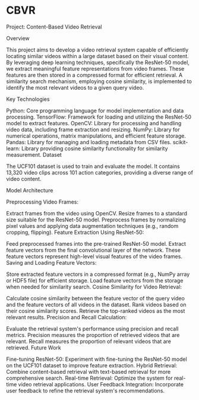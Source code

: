 # CBVR
Project: Content-Based Video Retrieval

Overview

This project aims to develop a video retrieval system capable of efficiently locating similar videos within a large dataset based on their visual content. By leveraging deep learning techniques, specifically the ResNet-50 model, we extract meaningful feature representations from video frames. These features are then stored in a compressed format for efficient retrieval. A similarity search mechanism, employing cosine similarity, is implemented to identify the most relevant videos to a given query video.

Key Technologies

Python: Core programming language for model implementation and data processing.
TensorFlow: Framework for loading and utilizing the ResNet-50 model to extract features.
OpenCV: Library for processing and handling video data, including frame extraction and resizing.
NumPy: Library for numerical operations, matrix manipulations, and efficient feature storage.
Pandas: Library for managing and loading metadata from CSV files.
scikit-learn: Library providing cosine similarity functionality for similarity measurement.
Dataset

The UCF101 dataset is used to train and evaluate the model. It contains 13,320 video clips across 101 action categories, providing a diverse range of video content.

Model Architecture

Preprocessing Video Frames:

Extract frames from the video using OpenCV.
Resize frames to a standard size suitable for the ResNet-50 model.
Preprocess frames by normalizing pixel values and applying data augmentation techniques (e.g., random cropping, flipping).
Feature Extraction Using ResNet-50:

Feed preprocessed frames into the pre-trained ResNet-50 model.
Extract feature vectors from the final convolutional layer of the network.
These feature vectors represent high-level visual features of the video frames.
Saving and Loading Feature Vectors:

Store extracted feature vectors in a compressed format (e.g., NumPy array or HDF5 file) for efficient storage.
Load feature vectors from the storage when needed for similarity search.
Cosine Similarity for Video Retrieval:

Calculate cosine similarity between the feature vector of the query video and the feature vectors of all videos in the dataset.
Rank videos based on their cosine similarity scores.
Retrieve the top-ranked videos as the most relevant results.
Precision and Recall Calculation:

Evaluate the retrieval system's performance using precision and recall metrics.
Precision measures the proportion of retrieved videos that are relevant.
Recall measures the proportion of relevant videos that are retrieved.
Future Work

Fine-tuning ResNet-50: Experiment with fine-tuning the ResNet-50 model on the UCF101 dataset to improve feature extraction.
Hybrid Retrieval: Combine content-based retrieval with text-based retrieval for more comprehensive search.
Real-time Retrieval: Optimize the system for real-time video retrieval applications.
User Feedback Integration: Incorporate user feedback to refine the retrieval system's recommendations.








